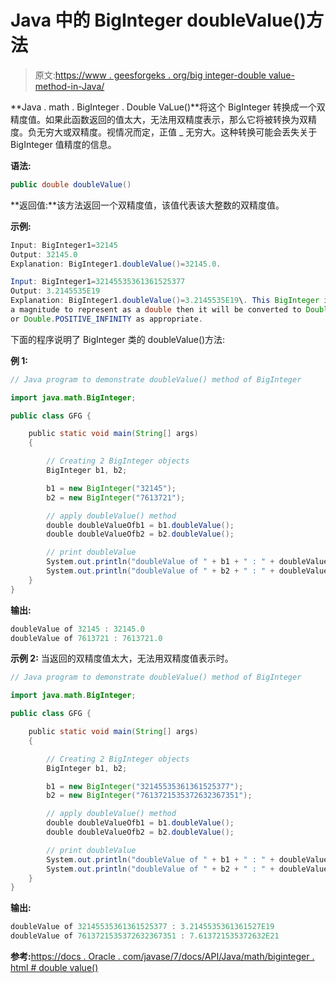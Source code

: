 # Java 中的 BigInteger doubleValue()方法

> 原文:[https://www . geesforgeks . org/big integer-double value-method-in-Java/](https://www.geeksforgeeks.org/biginteger-doublevalue-method-in-java/)

**Java . math . BigInteger . Double VaLue()**将这个 BigInteger 转换成一个双精度值。如果此函数返回的值太大，无法用双精度表示，那么它将被转换为双精度。负无穷大或双精度。视情况而定，正值 _ 无穷大。这种转换可能会丢失关于 BigInteger 值精度的信息。

**语法:**

```java
public double doubleValue()
```

**返回值:**该方法返回一个双精度值，该值代表该大整数的双精度值。

**示例:**

```java
Input: BigInteger1=32145
Output: 32145.0
Explanation: BigInteger1.doubleValue()=32145.0.

Input: BigInteger1=32145535361361525377
Output: 3.2145535E19
Explanation: BigInteger1.doubleValue()=3.2145535E19\. This BigInteger is too big for 
a magnitude to represent as a double then it will be converted to Double.NEGATIVE_INFINITY 
or Double.POSITIVE_INFINITY as appropriate.

```

下面的程序说明了 BigInteger 类的 doubleValue()方法:

**例 1:**

```java
// Java program to demonstrate doubleValue() method of BigInteger

import java.math.BigInteger;

public class GFG {

    public static void main(String[] args)
    {

        // Creating 2 BigInteger objects
        BigInteger b1, b2;

        b1 = new BigInteger("32145");
        b2 = new BigInteger("7613721");

        // apply doubleValue() method
        double doubleValueOfb1 = b1.doubleValue();
        double doubleValueOfb2 = b2.doubleValue();

        // print doubleValue
        System.out.println("doubleValue of " + b1 + " : " + doubleValueOfb1);
        System.out.println("doubleValue of " + b2 + " : " + doubleValueOfb2);
    }
}
```

**输出:**

```java
doubleValue of 32145 : 32145.0
doubleValue of 7613721 : 7613721.0

```

**示例 2:** 当返回的双精度值太大，无法用双精度值表示时。

```java
// Java program to demonstrate doubleValue() method of BigInteger

import java.math.BigInteger;

public class GFG {

    public static void main(String[] args)
    {

        // Creating 2 BigInteger objects
        BigInteger b1, b2;

        b1 = new BigInteger("32145535361361525377");
        b2 = new BigInteger("7613721535372632367351");

        // apply doubleValue() method
        double doubleValueOfb1 = b1.doubleValue();
        double doubleValueOfb2 = b2.doubleValue();

        // print doubleValue
        System.out.println("doubleValue of " + b1 + " : " + doubleValueOfb1);
        System.out.println("doubleValue of " + b2 + " : " + doubleValueOfb2);
    }
}
```

**输出:**

```java
doubleValue of 32145535361361525377 : 3.2145535361361527E19
doubleValue of 7613721535372632367351 : 7.613721535372632E21

```

**参考:**[https://docs . Oracle . com/javase/7/docs/API/Java/math/biginteger . html # double value()](https://docs.oracle.com/javase/7/docs/api/java/math/BigInteger.html#doubleValue())